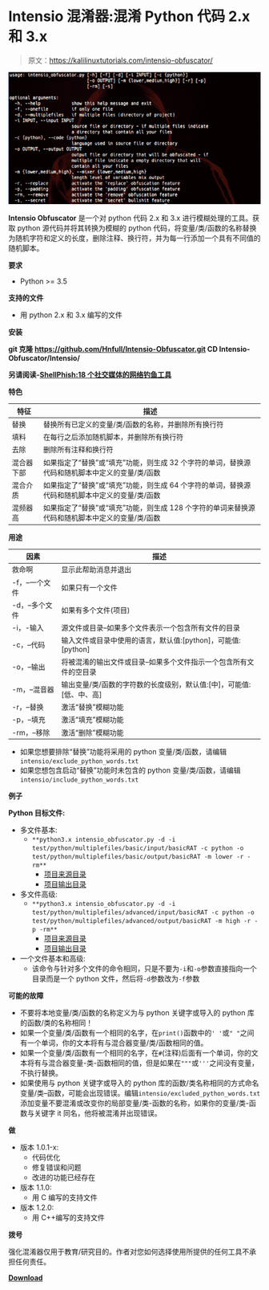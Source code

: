 # Intensio 混淆器:混淆 Python 代码 2.x 和 3.x

> 原文：<https://kalilinuxtutorials.com/intensio-obfuscator/>

[![Intensio Obfuscator : Obfuscate A Python Code 2.x & 3.x](img/db792d42f8c18a15b75c503c7a4214b2.png "Intensio Obfuscator : Obfuscate A Python Code 2.x & 3.x")](https://1.bp.blogspot.com/-yFWpsyiyNY0/XQKSOiJCCeI/AAAAAAAAAy4/wbZFSBQ_1Xw5SJDZ61qsOo5VJvsSSB_zwCLcBGAs/s1600/intensio%25281%2529.png)

**Intensio Obfuscator** 是一个对 python 代码 2.x 和 3.x 进行模糊处理的工具。获取 python 源代码并将其转换为模糊的 python 代码，将变量/类/函数的名称替换为随机字符和定义的长度，删除注释、换行符，并为每一行添加一个具有不同值的随机脚本。

**要求**

*   Python >= 3.5

**支持的文件**

*   用 python 2.x 和 3.x 编写的文件

**安装**

**git 克隆 https://github.com/Hnfull/Intensio-Obfuscator.git
CD Intensio-Obfuscator/Intensio/**

**另请阅读-[ShellPhish:18 个社交媒体的网络钓鱼工具](https://kalilinuxtutorials.com/shellphish-phishing-social-media/)**

**特色**

| 特征 | 描述 |
| --- | --- |
| 替换 | 替换所有已定义的变量/类/函数的名称，并删除所有换行符 |
| 填料 | 在每行之后添加随机脚本，并删除所有换行符 |
| 去除 | 删除所有注释和换行符 |
| 混合器下部 | 如果指定了“替换”或“填充”功能，则生成 32 个字符的单词，替换源代码和随机脚本中定义的变量/类/函数 |
| 混合介质 | 如果指定了“替换”或“填充”功能，则生成 64 个字符的单词，替换源代码和随机脚本中定义的变量/类/函数 |
| 混频器高 | 如果指定了“替换”或“填充”功能，则生成 128 个字符的单词来替换源代码和随机脚本中定义的变量/类/函数 |

**用途**

| 因素 | 描述 |
| --- | --- |
| 救命啊 | 显示此帮助消息并退出 |
| -f，–一个文件 | 如果只有一个文件 |
| -d，–多个文件 | 如果有多个文件(项目) |
| -i，-输入 | 源文件或目录–如果多个文件表示一个包含所有文件的目录 |
| -c，–代码 | 输入文件或目录中使用的语言，默认值:[python]，可能值:[python] |
| -o，–输出 | 将被混淆的输出文件或目录–如果多个文件指示一个包含所有文件的空目录 |
| -m，–混音器 | 输出变量/类/函数的字符数的长度级别，默认值:[中]，可能值:[低、中、高] |
| -r，–替换 | 激活“替换”模糊功能 |
| -p，–填充 | 激活“填充”模糊功能 |
| -rm，–移除 | 激活“删除”模糊功能 |

*   如果您想要排除“替换”功能将采用的 python 变量/类/函数，请编辑`intensio/exclude_python_words.txt`
*   如果您想包含启动“替换”功能时未包含的 python 变量/类/函数，请编辑`intensio/include_python_words.txt`

**例子**

**Python 目标文件:**

*   多文件基本:
    *   `**python3.x intensio_obfuscator.py -d -i test/python/multiplefiles/basic/input/basicRAT -c python -o test/python/multiplefiles/basic/output/basicRAT -m lower -r -rm**`
        *   [项目来源目录](https://github.com/Hnfull/Intensio-Obfuscator/tree/master/intensio/test/python/multiplefiles/basic/input/basicRAT)
        *   [项目输出目录](https://github.com/Hnfull/Intensio-Obfuscator/tree/master/intensio/test/python/multiplefiles/basic/output/basicRAT)
*   多文件高级:
    *   `**python3.x intensio_obfuscator.py -d -i test/python/multiplefiles/advanced/input/basicRAT -c python -o test/python/multiplefiles/advanced/output/basicRAT -m high -r -p -rm**`
        *   [项目来源目录](https://github.com/Hnfull/Intensio-Obfuscator/tree/master/intensio/test/python/multiplefiles/advanced/input/basicRAT)
        *   [项目输出目录](https://github.com/Hnfull/Intensio-Obfuscator/tree/master/intensio/test/python/multiplefiles/advanced/output/basicRAT)
*   一个文件基本和高级:
    *   该命令与针对多个文件的命令相同，只是不要为`-i`和`-o`参数直接指向一个目录而是一个 python 文件，然后将`-d`参数改为`-f`参数

**可能的故障**

*   不要将本地变量/类/函数的名称定义为与 python 关键字或导入的 python 库的函数/类的名称相同！
*   如果一个变量/类/函数有一个相同的名字，在`print()`函数中的`' '`或`" "`之间有一个单词，你的文本将有与混合器变量/类/函数相同的值。
*   如果一个变量/类/函数有一个相同的名字，在`#`(注释)后面有一个单词，你的文本将有与混合器变量-类-函数相同的值，但是如果在`"""`或`'''`之间没有变量，不执行替换。
*   如果使用与 python 关键字或导入的 python 库的函数/类名称相同的方式命名变量/类–函数，可能会出现错误。编辑`intensio/excluded_python_words.txt`添加变量不要混淆或改变你的局部变量/类-函数的名称，如果你的变量/类-函数与关键字 it 同名，他将被混淆并出现错误。

**做**

*   版本 1.0.1-x:
    *   代码优化
    *   修复错误和问题
    *   改进的功能已经存在
*   版本 1.1.0:
    *   用 C 编写的支持文件
*   版本 1.2.0:
    *   用 C++编写的支持文件

**拨号**

强化混淆器仅用于教育/研究目的。作者对您如何选择使用所提供的任何工具不承担任何责任。

[**Download**](https://github.com/Hnfull/Intensio-Obfuscator)